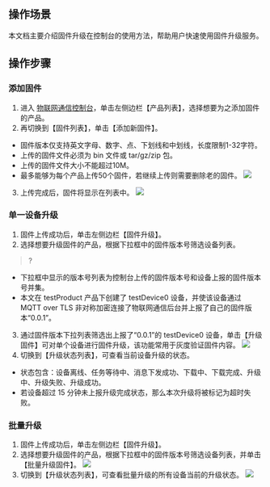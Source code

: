 ## 操作场景
本文档主要介绍固件升级在控制台的使用方法，帮助用户快速使用固件升级服务。

## 操作步骤
### 添加固件
1. 进入 [物联网通信控制台](https://console.cloud.tencent.com/iotcloud)，单击左侧边栏【产品列表】，选择想要为之添加固件的产品。
2. 再切换到【固件列表】，单击【添加新固件】。
 - 固件版本仅支持英文字母、数字、点、下划线和中划线，长度限制1-32字符。
 - 上传的固件文件必须为 bin 文件或 tar/gz/zip 包。
 - 上传的固件文件大小不能超过10M。
 - 最多能够为每个产品上传50个固件，若继续上传则需要删除老的固件。
![](https://main.qcloudimg.com/raw/42e0b288cdb56948eb2ada33a789764f.png)
3. 上传完成后，固件将显示在列表中。
![](https://main.qcloudimg.com/raw/5ad7da53f674d9a6d26b495fd2c91e0d.png)

### 单一设备升级
1. 固件上传成功后，单击左侧边栏【固件升级】。
2. 选择想要升级固件的产品，根据下拉框中的固件版本号筛选设备列表。
 >?
 - 下拉框中显示的版本号列表为控制台上传的固件版本号和设备上报的固件版本号并集。
 - 本文在 testProduct 产品下创建了 testDevice0 设备，并使该设备通过 MQTT over TLS 非对称加密连接了物联网通信后台并上报了自己的固件版本“0.0.1”。
3. 通过固件版本下拉列表筛选出上报了“0.0.1”的 testDevice0 设备，单击【升级固件】可对单个设备进行固件升级，该功能常用于灰度验证固件内容。
![](https://main.qcloudimg.com/raw/26422264b4628f24f11a7ff7cebdd688.png)
4. 切换到【升级状态列表】，可查看当前设备升级的状态。
 - 状态包含：设备离线、任务等待中、消息下发成功、下载中、下载完成、升级中、升级失败、升级成功。
 - 若设备超过 15 分钟未上报升级完成状态，那么本次升级将被标记为超时失败。

### 批量升级
1. 固件上传成功后，单击左侧边栏【固件升级】。
2. 选择想要升级固件的产品，根据下拉框中的固件版本号筛选设备列表，并单击【批量升级固件】。
![](https://main.qcloudimg.com/raw/48db77076fc849684c2eed7b4a7ff34a.png)
3. 切换到【升级状态列表】，可查看批量升级的所有设备当前的升级状态。
![](https://main.qcloudimg.com/raw/154c8bae5be173a61826c61bc00be61e.png)
